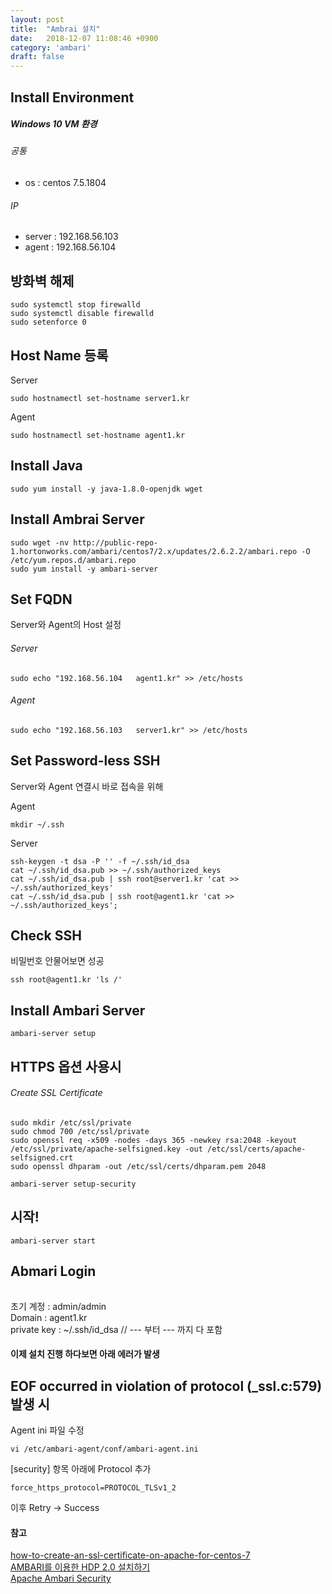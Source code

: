 ```yaml
---
layout: post
title:  "Ambrai 설치"
date:   2018-12-07 11:08:46 +0900
category: 'ambari'
draft: false
---
```


## Install Environment


##### Windows 10 VM 환경

###### 공통
- os : centos 7.5.1804

###### IP
- server : 192.168.56.103
- agent : 192.168.56.104

## 방화벽 해제 

```
sudo systemctl stop firewalld
sudo systemctl disable firewalld 
sudo setenforce 0
```

## Host Name 등록

Server
```
sudo hostnamectl set-hostname server1.kr
```
Agent
```
sudo hostnamectl set-hostname agent1.kr
```

## Install Java

```
sudo yum install -y java-1.8.0-openjdk wget
```

## Install Ambrai Server

```
sudo wget -nv http://public-repo-1.hortonworks.com/ambari/centos7/2.x/updates/2.6.2.2/ambari.repo -O /etc/yum.repos.d/ambari.repo
sudo yum install -y ambari-server
```

## Set FQDN

Server와 Agent의 Host 설정

###### Server

```
sudo echo "192.168.56.104   agent1.kr" >> /etc/hosts
```

###### Agent

```
sudo echo "192.168.56.103   server1.kr" >> /etc/hosts
```

## Set Password-less SSH

Server와 Agent 연결시 바로 접속을 위해 


Agent
```
mkdir ~/.ssh
```

Server
```
ssh-keygen -t dsa -P '' -f ~/.ssh/id_dsa
cat ~/.ssh/id_dsa.pub >> ~/.ssh/authorized_keys
cat ~/.ssh/id_dsa.pub | ssh root@server1.kr 'cat >> ~/.ssh/authorized_keys'
cat ~/.ssh/id_dsa.pub | ssh root@agent1.kr 'cat >> ~/.ssh/authorized_keys';
```


## Check SSH

비밀번호 안물어보면 성공

```
ssh root@agent1.kr 'ls /'
```

## Install Ambari Server  

```
ambari-server setup
```

## HTTPS 옵션 사용시  

###### Create SSL Certificate
```
sudo mkdir /etc/ssl/private
sudo chmod 700 /etc/ssl/private
sudo openssl req -x509 -nodes -days 365 -newkey rsa:2048 -keyout /etc/ssl/private/apache-selfsigned.key -out /etc/ssl/certs/apache-selfsigned.crt
sudo openssl dhparam -out /etc/ssl/certs/dhparam.pem 2048
```

```
ambari-server setup-security
```


## 시작!  

```
ambari-server start
```

## Abmari Login  

###### 
초기 계정 : admin/admin  
Domain : agent1.kr  
private key : ~/.ssh/id_dsa    // --- 부터 --- 까지 다 포함

#### 이제 설치 진행 하다보면 아래 에러가 발생

## EOF occurred in violation of protocol (_ssl.c:579) 발생 시

Agent ini 파일 수정

```
vi /etc/ambari-agent/conf/ambari-agent.ini
```

[security] 항목 아래에 Protocol 추가
```
force_https_protocol=PROTOCOL_TLSv1_2
```

이후 Retry -> Success

#### 참고
[how-to-create-an-ssl-certificate-on-apache-for-centos-7]   
[AMBARI를 이용한 HDP 2.0 설치하기]   
[Apache Ambari Security]  

[how-to-create-an-ssl-certificate-on-apache-for-centos-7]: https://www.digitalocean.com/community/tutorials/how-to-create-an-ssl-certificate-on-apache-for-centos-7
[AMBARI를 이용한 HDP 2.0 설치하기]: http://guruble.com/ambari/
[Apache Ambari Security]: https://docs.hortonworks.com/HDPDocuments/Ambari-2.6.2.2/bk_ambari-security/content/optional_set_up_ssl_for_ambari.html